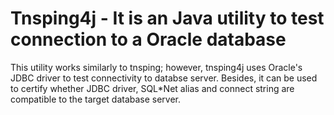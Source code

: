 # Tnsping4j - It is an Java utility to test connection to a Oracle database

This utility works similarly to tnsping; however, tnsping4j uses Oracle's JDBC driver to test connectivity to databse server. Besides, it can be used to certify whether JDBC driver, SQL*Net alias and connect string are compatible to the target database server.
